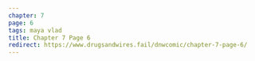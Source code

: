 ```yaml
---
chapter: 7
page: 6
tags: maya vlad
title: Chapter 7 Page 6
redirect: https://www.drugsandwires.fail/dnwcomic/chapter-7-page-6/
---
```

